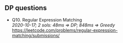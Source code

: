## DP questions
- Q10. Regular Expression Matching  
_2020-10-17; 2 sols: 48ms => DP; 848ms => Greedy_  
https://leetcode.com/problems/regular-expression-matching/submissions/